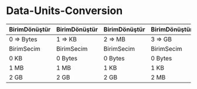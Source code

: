 # Data-Units-Conversion
BirimDönüştür | BirimDönüştür | BirimDönüştür | BirimDönüştür
------------ | ------------- | ------------- | -------------
0 => Bytes |  1 => KB |  2 => MB |  3 => GB 
BirimSecim | BirimSecim | BirimSecim | BirimSecim
0 KB | 0 Bytes | 0 Bytes | 0 Bytes
1 MB | 1 MB | 1 KB | 1 KB
2 GB | 2 GB | 2 GB | 2 MB
